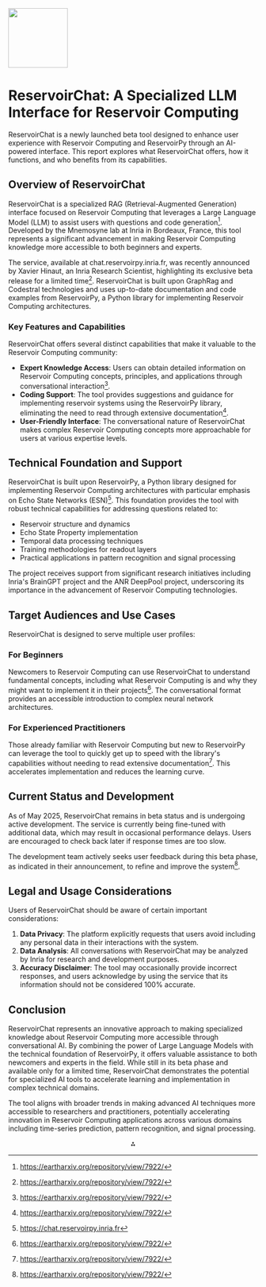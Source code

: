 <img src="https://r2cdn.perplexity.ai/pplx-full-logo-primary-dark%402x.png" class="logo" width="120"/>

# ReservoirChat: A Specialized LLM Interface for Reservoir Computing

ReservoirChat is a newly launched beta tool designed to enhance user experience with Reservoir Computing and ReservoirPy through an AI-powered interface. This report explores what ReservoirChat offers, how it functions, and who benefits from its capabilities.

## Overview of ReservoirChat

ReservoirChat is a specialized RAG (Retrieval-Augmented Generation) interface focused on Reservoir Computing that leverages a Large Language Model (LLM) to assist users with questions and code generation[^10]. Developed by the Mnemosyne lab at Inria in Bordeaux, France, this tool represents a significant advancement in making Reservoir Computing knowledge more accessible to both beginners and experts.

The service, available at chat.reservoirpy.inria.fr, was recently announced by Xavier Hinaut, an Inria Research Scientist, highlighting its exclusive beta release for a limited time[^10]. ReservoirChat is built upon GraphRag and Codestral technologies and uses up-to-date documentation and code examples from ReservoirPy, a Python library for implementing Reservoir Computing architectures.

### Key Features and Capabilities

ReservoirChat offers several distinct capabilities that make it valuable to the Reservoir Computing community:

- **Expert Knowledge Access**: Users can obtain detailed information on Reservoir Computing concepts, principles, and applications through conversational interaction[^10].
- **Coding Support**: The tool provides suggestions and guidance for implementing reservoir systems using the ReservoirPy library, eliminating the need to read through extensive documentation[^10].
- **User-Friendly Interface**: The conversational nature of ReservoirChat makes complex Reservoir Computing concepts more approachable for users at various expertise levels.


## Technical Foundation and Support

ReservoirChat is built upon ReservoirPy, a Python library designed for implementing Reservoir Computing architectures with particular emphasis on Echo State Networks (ESN)[^7]. This foundation provides the tool with robust technical capabilities for addressing questions related to:

- Reservoir structure and dynamics
- Echo State Property implementation
- Temporal data processing techniques
- Training methodologies for readout layers
- Practical applications in pattern recognition and signal processing

The project receives support from significant research initiatives including Inria's BrainGPT project and the ANR DeepPool project, underscoring its importance in the advancement of Reservoir Computing technologies.

## Target Audiences and Use Cases

ReservoirChat is designed to serve multiple user profiles:

### For Beginners

Newcomers to Reservoir Computing can use ReservoirChat to understand fundamental concepts, including what Reservoir Computing is and why they might want to implement it in their projects[^10]. The conversational format provides an accessible introduction to complex neural network architectures.

### For Experienced Practitioners

Those already familiar with Reservoir Computing but new to ReservoirPy can leverage the tool to quickly get up to speed with the library's capabilities without needing to read extensive documentation[^10]. This accelerates implementation and reduces the learning curve.

## Current Status and Development

As of May 2025, ReservoirChat remains in beta status and is undergoing active development. The service is currently being fine-tuned with additional data, which may result in occasional performance delays. Users are encouraged to check back later if response times are too slow.

The development team actively seeks user feedback during this beta phase, as indicated in their announcement, to refine and improve the system[^10].

## Legal and Usage Considerations

Users of ReservoirChat should be aware of certain important considerations:

1. **Data Privacy**: The platform explicitly requests that users avoid including any personal data in their interactions with the system.
2. **Data Analysis**: All conversations with ReservoirChat may be analyzed by Inria for research and development purposes.
3. **Accuracy Disclaimer**: The tool may occasionally provide incorrect responses, and users acknowledge by using the service that its information should not be considered 100% accurate.

## Conclusion

ReservoirChat represents an innovative approach to making specialized knowledge about Reservoir Computing more accessible through conversational AI. By combining the power of Large Language Models with the technical foundation of ReservoirPy, it offers valuable assistance to both newcomers and experts in the field. While still in its beta phase and available only for a limited time, ReservoirChat demonstrates the potential for specialized AI tools to accelerate learning and implementation in complex technical domains.

The tool aligns with broader trends in making advanced AI techniques more accessible to researchers and practitioners, potentially accelerating innovation in Reservoir Computing applications across various domains including time-series prediction, pattern recognition, and signal processing.

<div style="text-align: center">⁂</div>

[^1]: chat.reservoirpy.inria.fr

[^2]: chat.reservoirpy.inria.fr

[^3]: https://github.com/reservoirpy/reservoirpy

[^4]: https://github.com/reservoirpy/reservoirpy/activity

[^5]: https://github.com/reservoirpy/reservoirpy/pull/119

[^6]: https://reservoir.org.za

[^7]: https://chat.reservoirpy.inria.fr

[^8]: https://reservoirpy.readthedocs.io

[^9]: https://arxiv.org/abs/2304.07193

[^10]: https://eartharxiv.org/repository/view/7922/

[^11]: https://lists.cnsorg.org/hyperkitty/list/comp-neuro@lists.cnsorg.org/thread/D3QAP27NQBHRHX4AVHF5CPQHVNJ5H7FM/

[^12]: https://arxiv.org/abs/1502.02791

[^13]: https://pubs.geoscienceworld.org/aapg/aapgbull/article/82/1/187/565563/Mississippian-Chat-Reservoirs-South-Kansas-Low

[^14]: https://arxiv.org/abs/1512.04150

[^15]: https://arxiv.org/abs/2006.10739

[^16]: https://www.ncbi.nlm.nih.gov/pmc/articles/PMC7194022/

[^17]: https://arxiv.org/abs/1911.11907

[^18]: https://glossary.chatmaxima.com/en/reservoir-computing-fd43105e-517f-41f8-a6dd-4ba291b5a8cb/

[^19]: https://erachair-dch.eu/about-us/

[^20]: https://www.naowak.fr/article/reservoirchat

[^21]: https://reservoirpy.readthedocs.io/en/latest/user_guide/quickstart.html

[^22]: https://twitter.com/neuronalX/status/1851272093742096826

[^23]: https://erachair-dch.eu

[^24]: https://github.com/reservoirpy/reservoirpy/blob/master/README.md

[^25]: https://libraries.io/pypi/reservoirpy

[^26]: https://lists.cnsorg.org/hyperkitty/list/comp-neuro@lists.cnsorg.org/latest?amp%3Bpage=348\&%3Bpage='\&count=10'\&page=23

[^27]: https://reservoirpy.readthedocs.io/en/latest/developer_guide/index.html

[^28]: https://lists.cnsorg.org/hyperkitty/list/comp-neuro@lists.cnsorg.org/2024/8/?count=%27\&page=1

[^29]: https://team.inria.fr/mnemosyne/en/deeppool/

[^30]: https://github.com/reservoirpy/awesome-reservoir-computing

[^31]: https://arxiv.org/abs/1912.05074

[^32]: https://arxiv.org/abs/1704.02685

[^33]: https://www.semanticscholar.org/paper/ee0a0f04d45f86bf50b24d7258e884725fcaa621

[^34]: https://www.semanticscholar.org/paper/d25c65d261ea0e6a458be4c50c40ffe5bc508f77

[^35]: https://lists.cnsorg.org/hyperkitty/list/comp-neuro@lists.cnsorg.org/thread/D3QAP27NQBHRHX4AVHF5CPQHVNJ5H7FM/

[^36]: https://radar.inria.fr/report/2024/MNEMOSYNE

[^37]: https://consumer.huawei.com/en/community/details/Chat-features-in-Messages-has-to-be-enabled-after-every-reboot/topicId_60461/

[^38]: https://botpenguin.com/glossary/reservoir-computing

[^39]: https://pydigger.com/pypi/reservoirpy

[^40]: https://www.inliquid.org/historic-journal/mnemosyne-or-the-art-of-memory

[^41]: https://reservoir.org.za/vbhydrology/

[^42]: https://www.endesa.com/en/the-e-face/power-plants/what-purpose-reservoirs-uses-benefits

[^43]: https://reservoirpy.readthedocs.io

[^44]: https://chat.reservoirpy.inria.fr

[^45]: https://pubs.aip.org/sor/jor/article/66/5/1027/2846151/The-Mnemosyne-number-and-the-rheology-of

[^46]: https://www.servicenow.com/content/dam/servicenow-assets/public/en-us/doc-type/success/quick-answer/chat-features.pdf

[^47]: https://www.semanticscholar.org/paper/6a7a1b90e5a1912d5158eefb3aa53fd791d909ba

[^48]: https://pubmed.ncbi.nlm.nih.gov/28467526/

[^49]: https://pubmed.ncbi.nlm.nih.gov/29517907/

[^50]: https://www.semanticscholar.org/paper/96670f9c28ee3b82ec3ff76216976ed1388d4ccc

[^51]: https://radar.inria.fr/rapportsactivite/RA2022/mnemosyne/MNEMOSYNE-RA-2022.pdf

[^52]: https://en.wikipedia.org/wiki/French_Institute_for_Research_in_Computer_Science_and_Automation

[^53]: https://ampolloreno.com/reservoirs.html

[^54]: https://www.youtube.com/watch?v=wbH4En-k5Gs

[^55]: https://scholar.google.com/citations?user=pNW4eZAAAAAJ

[^56]: https://www.inria.fr/sites/default/files/2023-01/Sujet_2022-DT-LYS-1%20\&%202022-DT-LYS-2.docx.pdf

[^57]: https://amslaurea.unibo.it/id/eprint/8268/1/melandri_luca_tesi.pdf

[^58]: https://pmc.ncbi.nlm.nih.gov/articles/PMC8684442/

[^59]: https://reservoirpy.readthedocs.io/en/latest/user_guide/compat.html

[^60]: https://sites.google.com/site/xavierhinaut/reservoir-computing

[^61]: https://project.inria.fr/neurinfo/francais-intranet/

[^62]: https://www.youtube.com/watch?v=D8WoBXl7PUk

[^63]: https://eu.community.samsung.com/t5/other-galaxy-s-series/new-chat-features-pops-up-9-times-an-hour/td-p/3832116

[^64]: https://www.slb.com/products-and-services/innovating-in-oil-and-gas/reservoir-characterization/interpretation-and-analysis/real-time-operations/interact-global-service

[^65]: https://stoneridgetechnology.com/company/blog/envoy-an-ai-assistant-for-reservoir-simulation/

[^66]: https://pubmed.ncbi.nlm.nih.gov/33494095/

[^67]: https://www.ncbi.nlm.nih.gov/pmc/articles/PMC7199903/

[^68]: https://www.semanticscholar.org/paper/11999b8a2b4f9645c106a488f2f558c12ee958ed

[^69]: https://www.semanticscholar.org/paper/f5b1505262ee5d4e2345c2767367b98a879f852c

[^70]: https://www.semanticscholar.org/paper/fd317ae1bb3e0e3d90804d09fcf955a831034bc0

[^71]: https://pubmed.ncbi.nlm.nih.gov/32242408/

[^72]: https://community.openai.com/t/beta-features-when-and-how-does-it-work/287071

[^73]: https://reservoirpy.readthedocs.io/en/latest/user_guide/index.html

[^74]: https://v2.sherpa.ac.uk/id/funder/1157

[^75]: https://www.mdpi.com/2224-2708/12/4/58

